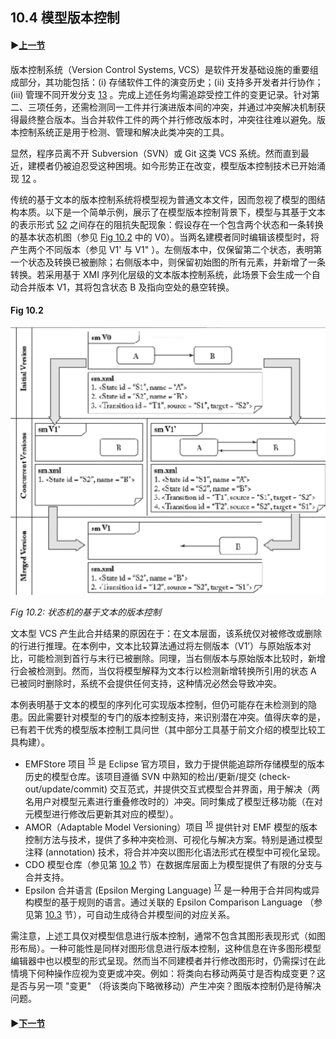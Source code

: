 ## 10.4 模型版本控制

#### ▶[上一节](3.md)

版本控制系统（Version Control Systems, VCS）是软件开发基础设施的重要组成部分，其功能包括：(i) 存储软件工件的演变历史；(ii) 支持多开发者并行协作；(iii) 管理不同开发分支 [13](../bibliography.md#13) 。完成上述任务均需追踪受控工件的变更记录。针对第二、三项任务，还需检测同一工件并行演进版本间的冲突，并通过冲突解决机制获得最终整合版本。当合并软件工件的两个并行修改版本时，冲突往往难以避免。版本控制系统正是用于检测、管理和解决此类冲突的工具。

显然，程序员离不开 Subversion（SVN）或 Git 这类 VCS 系统。然而直到最近，建模者仍被迫忍受这种困境。如今形势正在改变，模型版本控制技术已开始涌现 [12](../bibliography.md#12) 。

传统的基于文本的版本控制系统将模型视为普通文本文件，因而忽视了模型的图结构本质。以下是一个简单示例，展示了在模型版本控制背景下，模型与其基于文本的表示形式 [52](../bibliography.md#52) 之间存在的阻抗失配现象：假设存在一个包含两个状态和一条转换的基本状态机图（参见 [Fig 10.2](#fig-102) 中的 V0）。当两名建模者同时编辑该模型时，将产生两个不同版本（参见 V1' 与 V1" ）。左侧版本中，仅保留第二个状态，表明第一个状态及转换已被删除；右侧版本中，则保留初始图的所有元素，并新增了一条转换。若采用基于 XMI 序列化层级的文本版本控制系统，此场景下会生成一个自动合并版本 V1，其将包含状态 B 及指向空处的悬空转换。

#### Fig 10.2
![Fig 10.2](../img/fig10.2.png)

*Fig 10.2: 状态机的基于文本的版本控制*

文本型 VCS 产生此合并结果的原因在于：在文本层面，该系统仅对被修改或删除的行进行推理。在本例中，文本比较算法通过将左侧版本（V1’）与原始版本对比，可能检测到首行与末行已被删除。同理，当右侧版本与原始版本比较时，新增行会被检测到。然而，当仅将模型解释为文本行以检测新增转换所引用的状态 A 已被同时删除时，系统不会提供任何支持，这种情况必然会导致冲突。


本例表明基于文本的模型的序列化可实现版本控制，但仍可能存在未检测到的隐患。因此需要针对模型的专门的版本控制支持，来识别潜在冲突。值得庆幸的是，已有若干优秀的模型版本控制工具问世（其中部分工具基于前文介绍的模型比较工具构建）。

- EMFStore 项目 <sup>[15](0.md#15)</sup> 是 Eclipse 官方项目，致力于提供能追踪所存储模型的版本历史的模型仓库。该项目遵循 SVN 中熟知的检出/更新/提交 (check-out/update/commit) 交互范式，并提供交互式模型合并界面，用于解决（两名用户对模型元素进行重叠修改时的）冲突。同时集成了模型迁移功能（在对元模型进行修改后更新其对应的模型）。
- AMOR（Adaptable Model Versioning）项目 <sup>[16](0.md#16)</sup> 提供针对 EMF 模型的版本控制方法与技术，提供了多种冲突检测、可视化与解决方案。特别是通过模型注释 (annotation) 技术，将合并冲突以图形化语法形式在模型中可视化呈现。
- CDO 模型仓库（参见第 [10.2](2.md) 节）在数据库层面上为模型提供了有限的分支与合并支持。
- Epsilon 合并语言 (Epsilon Merging Language) <sup>[17](0.md#17)</sup> 是一种用于合并同构或异构模型的基于规则的语言。通过关联的 Epsilon Comparison Language （参见第 [10.3](3.md) 节），可自动生成待合并模型间的对应关系。

需注意，上述工具仅对模型信息进行版本控制，通常不包含其图形表现形式（如图形布局）。一种可能性是同样对图形信息进行版本控制，这种信息在许多图形模型编辑器中也以模型的形式呈现。然而当不同建模者并行修改图形时，仍需探讨在此情境下何种操作应视为变更或冲突。例如：将类向右移动两英寸是否构成变更？这是否与另一项 "变更" （将该类向下略微移动）产生冲突？图版本控制仍是待解决问题。

#### ▶[下一节](5.md)
